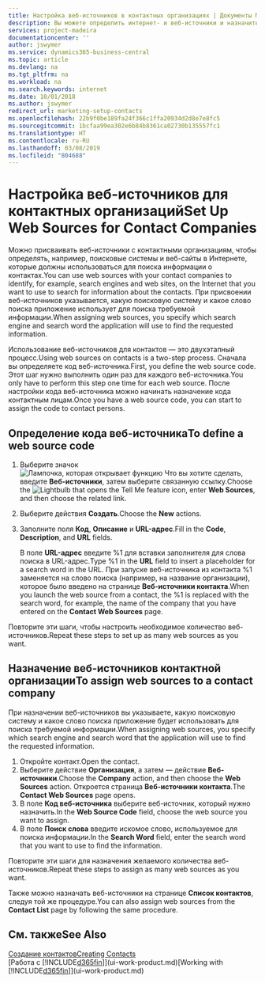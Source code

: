 ```yaml
---
title: Настройка веб-источников в контактных организациях | Документы Майкрософт
description: Вы можете определить интернет- и веб-источники и назначить их контактной организации, чтобы вам было проще находить информацию о своих контактах.
services: project-madeira
documentationcenter: ''
author: jswymer
ms.service: dynamics365-business-central
ms.topic: article
ms.devlang: na
ms.tgt_pltfrm: na
ms.workload: na
ms.search.keywords: internet
ms.date: 10/01/2018
ms.author: jswymer
redirect_url: marketing-setup-contacts
ms.openlocfilehash: 22b9f0be189fa24f366c1ffa20934d2d8e7e8fc5
ms.sourcegitcommit: 1bcfaa99ea302e6b84b8361ca02730b135557fc1
ms.translationtype: HT
ms.contentlocale: ru-RU
ms.lasthandoff: 03/08/2019
ms.locfileid: "804688"
---
```

# <a name="set-up-web-sources-for-contact-companies"></a><span data-ttu-id="23470-103">Настройка веб-источников для контактных организаций</span><span class="sxs-lookup"><span data-stu-id="23470-103">Set Up Web Sources for Contact Companies</span></span>
<span data-ttu-id="23470-104">Можно присваивать веб-источники с контактными организациям, чтобы определять, например, поисковые системы и веб-сайты в Интернете, которые должны использоваться для поиска информации о контактах.</span><span class="sxs-lookup"><span data-stu-id="23470-104">You can use web sources with your contact companies to identify, for example, search engines and web sites, on the Internet that you want to use to search for information about the contacts.</span></span> <span data-ttu-id="23470-105">При присвоении веб-источников указывается, какую поисковую систему и какое слово поиска приложение использует для поиска требуемой информации.</span><span class="sxs-lookup"><span data-stu-id="23470-105">When assigning web sources, you specify which search engine and search word the application will use to find the requested information.</span></span>

<span data-ttu-id="23470-106">Использование веб-источников для контактов — это двухэтапный процесс.</span><span class="sxs-lookup"><span data-stu-id="23470-106">Using web sources on contacts is a two-step process.</span></span> <span data-ttu-id="23470-107">Сначала вы определяете код веб-источника.</span><span class="sxs-lookup"><span data-stu-id="23470-107">First, you define the web source code.</span></span> <span data-ttu-id="23470-108">Этот шаг нужно выполнить один раз для каждого веб-источника.</span><span class="sxs-lookup"><span data-stu-id="23470-108">You only have to perform this step one time for each web source.</span></span> <span data-ttu-id="23470-109">После настройки кода веб-источника можно начинать назначение кода контактным лицам.</span><span class="sxs-lookup"><span data-stu-id="23470-109">Once you have a web source code, you can start to assign the code to contact persons.</span></span>

## <a name="to-define-a-web-source-code"></a><span data-ttu-id="23470-110">Определение кода веб-источника</span><span class="sxs-lookup"><span data-stu-id="23470-110">To define a web source code</span></span>
1. <span data-ttu-id="23470-111">Выберите значок ![Лампочка, которая открывает функцию Что вы хотите сделать](media/ui-search/search_small.png "Что вы хотите сделать"), введите **Веб-источники**, затем выберите связанную ссылку.</span><span class="sxs-lookup"><span data-stu-id="23470-111">Choose the ![Lightbulb that opens the Tell Me feature](media/ui-search/search_small.png "Tell me what you want to do") icon, enter **Web Sources**, and then choose the related link.</span></span>
2. <span data-ttu-id="23470-112">Выберите действия **Создать**.</span><span class="sxs-lookup"><span data-stu-id="23470-112">Choose the **New** actions.</span></span>
3. <span data-ttu-id="23470-113">Заполните поля **Код**, **Описание** и **URL-адрес**.</span><span class="sxs-lookup"><span data-stu-id="23470-113">Fill in the **Code**, **Description**, and **URL** fields.</span></span>

    <span data-ttu-id="23470-114">В поле **URL-адрес** введите %1 для вставки заполнителя для слова поиска в URL-адрес.</span><span class="sxs-lookup"><span data-stu-id="23470-114">Type %1 in the **URL** field to insert a placeholder for a search word in the URL.</span></span> <span data-ttu-id="23470-115">При запуске веб-источника из контакта %1 заменяется на слово поиска (например, на название организации), которое было введено на странице **Веб-источники контакта**.</span><span class="sxs-lookup"><span data-stu-id="23470-115">When you launch the web source from a contact, the %1 is replaced with the search word, for example, the name of the company that you have entered on the **Contact Web Sources** page.</span></span>

<span data-ttu-id="23470-116">Повторите эти шаги, чтобы настроить необходимое количество веб-источников.</span><span class="sxs-lookup"><span data-stu-id="23470-116">Repeat these steps to set up as many web sources as you want.</span></span>

## <a name="to-assign-web-sources-to-a-contact-company"></a><span data-ttu-id="23470-117">Назначение веб-источников контактной организации</span><span class="sxs-lookup"><span data-stu-id="23470-117">To assign web sources to a contact company</span></span>
<span data-ttu-id="23470-118">При назначении веб-источников вы указываете, какую поисковую систему и какое слово поиска приложение будет использовать для поиска требуемой информации.</span><span class="sxs-lookup"><span data-stu-id="23470-118">When assigning web sources, you specify which search engine and search word that the application will use to find the requested information.</span></span>

1. <span data-ttu-id="23470-119">Откройте контакт.</span><span class="sxs-lookup"><span data-stu-id="23470-119">Open the contact.</span></span>
2. <span data-ttu-id="23470-120">Выберите действие **Организация**, а затем — действие **Веб-источники**.</span><span class="sxs-lookup"><span data-stu-id="23470-120">Choose the **Company** action, and then choose the **Web Sources** action.</span></span> <span data-ttu-id="23470-121">Откроется страница **Веб-источники контакта**.</span><span class="sxs-lookup"><span data-stu-id="23470-121">The **Contact Web Sources** page opens.</span></span>
3. <span data-ttu-id="23470-122">В поле **Код веб-источника** выберите веб-источник, который нужно назначить.</span><span class="sxs-lookup"><span data-stu-id="23470-122">In the **Web Source Code** field, choose the web source you want to assign.</span></span>
4. <span data-ttu-id="23470-123">В поле **Поиск слова** введите искомое слово, используемое для поиска информации.</span><span class="sxs-lookup"><span data-stu-id="23470-123">In the **Search Word** field, enter the search word that you want to use to find the information.</span></span>

<span data-ttu-id="23470-124">Повторите эти шаги для назначения желаемого количества веб-источников.</span><span class="sxs-lookup"><span data-stu-id="23470-124">Repeat these steps to assign as many web sources as you want.</span></span>

<span data-ttu-id="23470-125">Также можно назначать веб-источники на странице **Список контактов**, следуя той же процедуре.</span><span class="sxs-lookup"><span data-stu-id="23470-125">You can also assign web sources from the **Contact List** page by following the same procedure.</span></span>

## <a name="see-also"></a><span data-ttu-id="23470-126">См. также</span><span class="sxs-lookup"><span data-stu-id="23470-126">See Also</span></span>
[<span data-ttu-id="23470-127">Создание контактов</span><span class="sxs-lookup"><span data-stu-id="23470-127">Creating Contacts</span></span>](marketing-create-contact-companies.md)  
<span data-ttu-id="23470-128">[Работа с [!INCLUDE[d365fin](includes/d365fin_md.md)]](ui-work-product.md)</span><span class="sxs-lookup"><span data-stu-id="23470-128">[Working with [!INCLUDE[d365fin](includes/d365fin_md.md)]](ui-work-product.md)</span></span>
